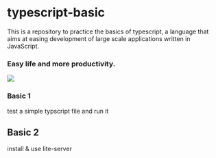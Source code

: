# typescript-basic

This is a repository to practice the basics of typescript, a language that aims at easing development of large scale applications written in JavaScript.

### Easy life and more productivity.

![](https://media1.tenor.com/images/5f5f6df9624301ebea3abdec1af4cd4a/tenor.gif?itemid=9276124)

### Basic 1
test a simple typscript file and run it

## Basic 2
install & use lite-server